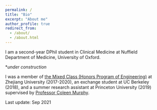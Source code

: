 ```yaml
---
permalink: /
title: "Bio"
excerpt: "About me"
author_profile: true
redirect_from: 
  - /about/
  - /about.html
---
```



I am a second-year DPhil student in Clinical Medicine at Nuffield Department of Medicine, University of Oxford.

**under construction*

I was a member of [the Mixed Class (Honors Program of Engineering)](http://ckc.zju.edu.cn/ckcen/34928/list.htm) at Zhejiang University (2017-2020), an exchange student at UC Berkeley (2018), and a summer research assistant at Princeton University (2019) supervised by [Professor Coleen Murphy](https://murphylab.princeton.edu/).

Last update: Sep 2021
